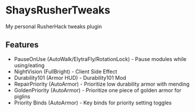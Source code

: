  
# ShaysRusherTweaks

My personal RusherHack tweaks plugin

## Features
- PauseOnUse (AutoWalk/ElytraFly/RotationLock) - Pause modules while using/eating
- NightVision (FullBright) - Client Side Effect
- Durability101 (Armor HUD) - Durability101 Mod
- RepairPriority (AutoArmor) - Prioritize low durability armor with mending
- GoldenPriority (AutoArmor) - Prioritize one piece of golden armor for piglins
- Priority Binds (AutoArmor) - Key binds for priority setting toggles